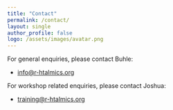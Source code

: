 ```yaml
---
title: "Contact"
permalink: /contact/
layout: single
author_profile: false
logo: /assets/images/avatar.png
---
```

For general enquiries, please contact Buhle:
- <info@r-htalmics.org>

For workshop related enquiries, please contact Joshua:
- <training@r-htalmics.org>